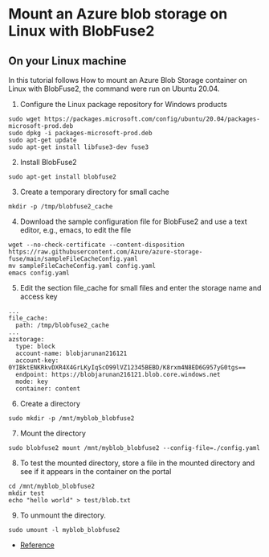 # Mount an Azure blob storage on Linux with BlobFuse2

## On your Linux machine
In this tutorial follows How to mount an Azure Blob Storage container on Linux with BlobFuse2, the command were run on Ubuntu 20.04.

1. Configure the Linux package repository for Windows products
```console
sudo wget https://packages.microsoft.com/config/ubuntu/20.04/packages-microsoft-prod.deb
sudo dpkg -i packages-microsoft-prod.deb
sudo apt-get update
sudo apt-get install libfuse3-dev fuse3
```
2. Install BlobFuse2
```console
sudo apt-get install blobfuse2
```
3. Create a temporary directory for small cache
```console
mkdir -p /tmp/blobfuse2_cache
```
4. Download the sample configuration file for BlobFuse2 and use a text editor, e.g., emacs, to edit the file
```console
wget --no-check-certificate --content-disposition https://raw.githubusercontent.com/Azure/azure-storage-fuse/main/sampleFileCacheConfig.yaml
mv sampleFileCacheConfig.yaml config.yaml
emacs config.yaml
```
5. Edit the section file_cache for small files and enter the storage name and access key
```console
...
file_cache:
  path: /tmp/blobfuse2_cache
...
azstorage:
  type: block
  account-name: blobjarunan216121
  account-key: 0YIBktENKRkvDXR4X4GrLKyIqScO99lVZ12345BEBD/K8rxm4N8ED6G957yG0tgs==
  endpoint: https://blobjarunan216121.blob.core.windows.net
  mode: key
  container: content
```
6. Create a directory
```console
sudo mkdir -p /mnt/myblob_blobfuse2
```
7. Mount the directory
```console
sudo blobfuse2 mount /mnt/myblob_blobfuse2 --config-file=./config.yaml
```
8. To test the mounted directory, store a file in the mounted directory and see if it appears in the container on the portal
```console
cd /mnt/myblob_blobfuse2
mkdir test
echo "hello world" > test/blob.txt
```
9. To unmount the directory.
```console
sudo umount -l myblob_blobfuse2
```

* [Reference](https://unlimited.ethz.ch/display/itkb/Mount+an+Azure+blob+storage+on+Linux+with+BlobFuse2)
